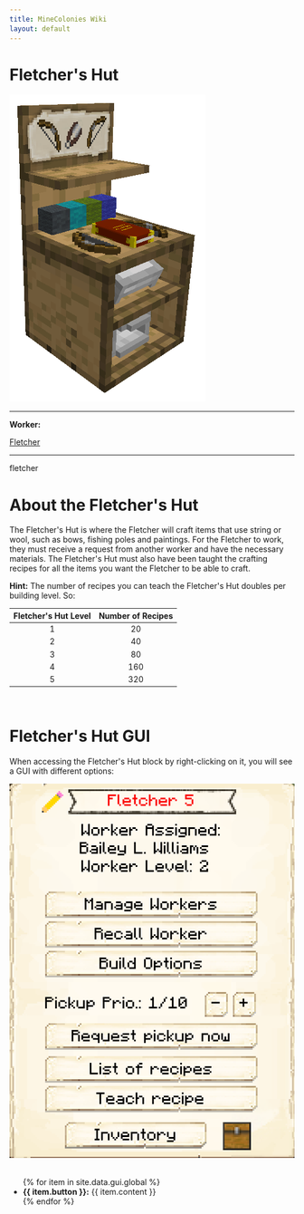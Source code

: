 ```yaml
---
title: MineColonies Wiki
layout: default
---
```

# Fletcher's Hut

<div class="infobox box text-center">
    <img src="../../assets/images/buildings/fletcher.png" alt="Fletcher" />
    <hr />
    <div class="row section-text text-left">
        <div class="col">
        <p><strong>Worker:</strong></p>
        </div>
        <div class="col">
        <p><a href="../workers/fletcher">Fletcher</a></p>
        </div>
    </div>
    <hr />
    <recipe>fletcher</recipe>
</div>

# About the Fletcher's Hut

The Fletcher's Hut is where the Fletcher will craft items that use string or wool, such as bows, fishing poles and paintings. For the Fletcher to work, they must receive a request from another worker and have the necessary materials. The Fletcher's Hut must also have been taught the crafting recipes for all the items you want the Fletcher to be able to craft.

**Hint:** The number of recipes you can teach the Fletcher's Hut doubles per building level. So:


| Fletcher's Hut Level | Number of Recipes |
| :-----: | :-----: |
| 1 | 20 | 
| 2 | 40 |
| 3 | 80 |
| 4 | 160 | 
| 5 | 320 | 

<br>

# Fletcher's Hut GUI

When accessing the Fletcher's Hut block by right-clicking on it, you will see a GUI with different options:

<div class="row">
  <div class="col-sm-12 col-md">
    <img src="../../assets/images/gui/fletchergui.png" class="img-fluid mx-auto" alt="Fletcher GUI">
  </div>
  <div class="col-sm-12 col-md">
    <br>
    <ul>
      {% for item in site.data.gui.global %}
        <li><strong>{{ item.button }}:</strong> {{ item.content }}</li>
      {% endfor %}
    </ul>
  </div>
</div>
<br> <br>
